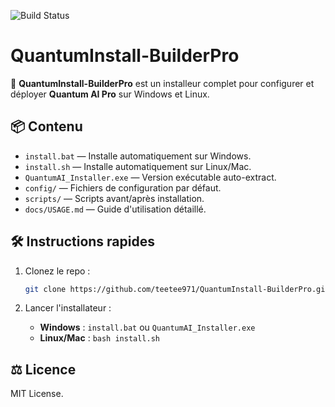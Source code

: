 ![Build Status](https://github.com/teetee971/QuantumInstall-BuilderPro/actions/workflows/push.yml/badge.svg)

# QuantumInstall-BuilderPro

🚀 **QuantumInstall-BuilderPro** est un installeur complet pour configurer et déployer **Quantum AI Pro** sur Windows et Linux.

## 📦 Contenu
- `install.bat` — Installe automatiquement sur Windows.
- `install.sh` — Installe automatiquement sur Linux/Mac.
- `QuantumAI_Installer.exe` — Version exécutable auto-extract.
- `config/` — Fichiers de configuration par défaut.
- `scripts/` — Scripts avant/après installation.
- `docs/USAGE.md` — Guide d'utilisation détaillé.

## 🛠️ Instructions rapides
1. Clonez le repo :  
   ```bash
   git clone https://github.com/teetee971/QuantumInstall-BuilderPro.git
   ```

2. Lancer l'installateur :
   - **Windows** : `install.bat` ou `QuantumAI_Installer.exe`
   - **Linux/Mac** : `bash install.sh`

## ⚖️ Licence
MIT License.
